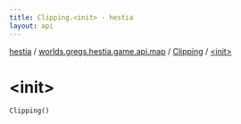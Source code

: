 ```yaml
---
title: Clipping.<init> - hestia
layout: api
---
```


<div class='api-docs-breadcrumbs'><a href="../../index.html">hestia</a> / <a href="../index.html">worlds.gregs.hestia.game.api.map</a> / <a href="index.html">Clipping</a> / <a href="./-init-.html">&lt;init&gt;</a></div>

# &lt;init&gt;

<div class="signature"><code><span class="identifier">Clipping</span><span class="symbol">(</span><span class="symbol">)</span></code></div>
